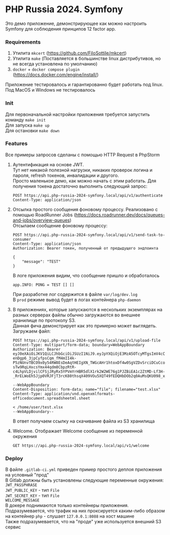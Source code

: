 # PHP Russia 2024. Symfony

Это демо приложение, демонстрирующее как можно настроить Symfony для соблюдения принципов 12 factor app.

### Requirements

1. Утилита `mkcert` (https://github.com/FiloSottile/mkcert)  
2. Утилита `make` (Поставляется в большинстве linux дистрибутивов, но не всегда установлена по умолчанию)
3. `docker` + `docker compose plugin` (https://docs.docker.com/engine/install/)  

Приложение тестировалось и гарантированно будет работать под linux. Под MacOS и Windows не тестировалось

### Init

Для первоначальной настройки приложения требуется запустить команду `make init`  
Для запуска `make up`  
Для остановки `make down`

### Features  

Все примеры запросов сделаны с помощью HTTP Request в PhpStorm

1. Аутентификация на основе JWT.   
Тут нет никакой полезной нагрузки, никаких проверок логина и пароля, refresh токенов, инвалидации и другого.  
Просто маленькое демо, как можно начать с этим работать. 
Для получения токена достаточно выполнить следующий запрос:
   ```
   POST https://api.php-russia-2024-symfony.local/api/v1/authenticate
   Content-Type: application/json
   ```

2. Отсылка простого сообщения фоновому процессу. Реализовано с помощью RoadRunner Jobs (https://docs.roadrunner.dev/docs/queues-and-jobs/overview-queues)  
Отсылаем сообщение фоновому процессу:
   ```
   POST https://api.php-russia-2024-symfony.local/api/v1/send-task-to-consumer
   Content-Type: application/json
   Authorization: Bearer токен, полученный от предыдущего эндпоинта

   {
       "message": "TEST"
   }
   ```
   
   В логе приложения видим, что сообщение пришло и обработалось

   ```
   app.INFO: PONG = TEST [] []
   ```
   
   При разработке лог содержится в файле `var/log/dev.log`  
   В `prod` режиме вывод будет в логах контейнера `php-daemon`


3. В приложениях, которые запускаются в нескольких экземплярах на разных серверах файлы обычно загружаются во внешнее хранилище по протоколу S3.    
   Данная фича демонстрирует как это примерно может выглядеть.  
   Загружаем файл:
   ```
   POST https://api.php-russia-2024-symfony.local/api/v1/upload-file
   Content-Type: multipart/form-data; boundary=WebAppBoundary
   Authorization: Bearer eyJ0eXAiOiJKV1QiLCJhbGciOiJSUzI1NiJ9.eyJpYXQiOjE3MzA5OTcyMTgsImV4cCI6MTczMTAwMDgxOCwidXNlcm5hbWUiOiJhcGkifQ.N5a2WV4kEXcyaa8HxIRMMhFLiZUO6rT-enDgp6_3jpCyfpsCqm_fM4mII4k-P5zNUnvTBCO9x0y54RW8EsDeAqtHEIgXN_TWGcAHr1htoxDf4w0SgVZDvSrciDCuCcof9lXM3tJWJMgWgOTg2xBQu6pESmKlKMqO8pngt8Ihr4-sTw9RqLHxcsYmx44qdm8CbpzRtR-c4LhpVLDjvilCFSjJRyRx5YPVmYrHBR5dlX1rk2W2WE76g1PJZBiEA1c2ZtMD-Lf3H-_RrELWoEh5Jjp0VRJFjT3rcK80thsqX409VOu5XQT49fEDQHbDOb2q0AuMsQKU098_xH7NIfkXog

   --WebAppBoundary
   Content-Disposition: form-data; name="file"; filename="test.xlsx"
   Content-Type: application/vnd.openxmlformats-officedocument.spreadsheetml.sheet

   < /home/user/test.xlsx
   --WebAppBoundary--
   ```

   В ответ получаем ссылку на скачивание файла из S3 хранилища

4. Welcome. Отображает Welcome сообщение из переменной окружения

   ```
   GET https://api.php-russia-2024-symfony.local/api/v1/welcome
   ```
   
### Deploy   

В файле `.gitlab-ci.yml` приведен пример простого деплоя приложения на условный "прод"  
В Gitlab должны быть установлены следующие переменные окружения:  
`JWT_PASSPHRASE`  
`JWT_PUBLIC_KEY` - тип `File`  
`JWT_SECRET_KEY` - тип `File`  
`WELCOME_MESSAGE`  
В докере поднимаются только контейнеры приложения. Подразумевается, что трафик на них проксируется каким-либо образом на контейнер `php` - слушает `127.0.0.1:8088` на хост машине  
Также подразумевается, что на "проде" уже используется внешний S3 сервис